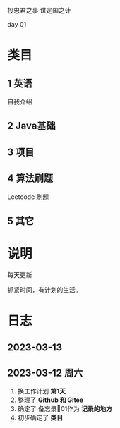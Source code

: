 投忠君之事 谋定国之计

day 01



# 类目

## 1 英语

自我介绍



## 2 Java基础

## 3 项目

## 4 算法刷题

Leetcode 刷题



## 5 其它







# 说明

每天更新

抓紧时间，有计划的生活。







# 日志

## 2023-03-13

## 2023-03-12 周六

1. 换工作计划 **第1天**
2. 整理了 **Github 和 Gitee**
3. 确定了 备忘录🎈01作为 **记录的地方**
4. 初步确定了 **类目**











